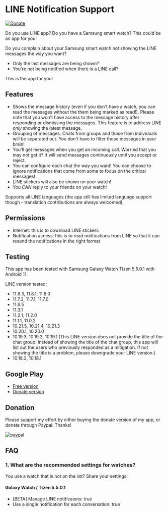 # LINE Notification Support
[![Donate](https://img.shields.io/badge/Donate-PayPal-green.svg)](https://www.paypal.com/cgi-bin/webscr?cmd=_donations&business=CYC657N6DY3CJ&item_name=Support+LINE+Notification+Support%21&currency_code=USD)

Do you use LINE app? Do you have a Samsung smart watch? This could be an app for you!

Do you complain about your Samsung smart watch not showing the LINE messages the way you want?

* Only the last messages are being shown?
* You're not being notified when there is a LINE call?

This is the app for you!

## Features

* Shows the message history (even if you don't have a watch, you can read the messages without the them being marked as read!). Please note that you won't have access to the message history after responding or dismissing the messages. This feature is to address LINE *only* showing the latest message.
* Grouping of messages. Chats from groups and those from individuals will be separated out. You don't have to filter those messages in your brain!
* You'll get messages when you get an incoming call. Worried that you may not get it? It will send messages continuously until you accept or reject.
* You can configure each chat the way you want! You can choose to ignore notifications that come from some to focus on the critical messages!
* LINE stickers will also be shown on your watch!
* You *CAN* reply to your friends on your watch!

Supports all LINE languages (the app still has limited language support though - translation contributions are always welcomed).

## Permissions

* Internet: this is to download LINE stickers
* Notification access: this is to read notifications from LINE so that it can resend the notifications in the right format

## Testing

This app has been tested with Samsung Galaxy Watch Tizen 5.5.0.1 with Android 11.

LINE version tested:
* 11.8.3, 11.8.1, 11.8.0
* 11.7.2, 11.7.1, 11.7.0
* 11.6.5
* 11.3.1
* 11.2.1, 11.2.0
* 11.1.1, 11.0.2
* 10.21.5, 10.21.4, 10.21.3
* 10.20.1, 10.20.0
* 10.19.3, 10.19.2, 10.19.1 (This LINE version does not provide the title of the chat group. Instead of showing the title of the chat group, this app will list out the users who previously responded as a mitigation. If not showing the title is a problem, please downgrade your LINE version.)
* 10.18.2, 10.18.1

## Google Play
* [Free version](https://play.google.com/store/apps/details?id=com.mysticwind.linenotificationsupport)
* [Donate version](https://play.google.com/store/apps/details?id=com.mysticwind.linenotificationsupport.donate)

## Donation
Please support my effort by either buying the donate version of my app, or donate through Paypal. Thanks!

[![paypal](https://www.paypalobjects.com/en_US/i/btn/btn_donateCC_LG.gif)](https://www.paypal.com/cgi-bin/webscr?cmd=_donations&business=CYC657N6DY3CJ&item_name=Support+LINE+Notification+Support%21&currency_code=USD)

## FAQ

### <a name="recommended-settings"></a> 1. What are the recommended settings for watches?
You use a watch that is not on the list? Share your settings!

#### Galaxy Watch / Tizen 5.5.0.1
* [BETA] Manage LINE notificaions: true
* Use a single notification for each conversation: true
